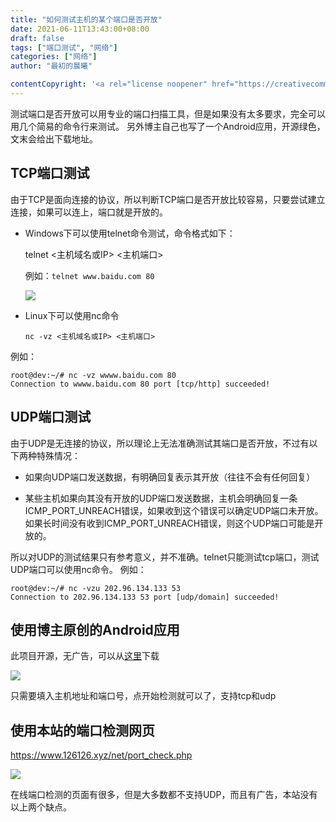 ```yaml
---
title: "如何测试主机的某个端口是否开放"
date: 2021-06-11T13:43:00+08:00
draft: false
tags: ["端口测试", "网络"]
categories: ["网络"]
author: "最初的晨曦"

contentCopyright: '<a rel="license noopener" href="https://creativecommons.org/licenses/by-nc-sa/4.0/deed.zh" target="_blank">本文章采用 CC BY-NC-SA 4.0 许可协议</a>'
---
```


测试端口是否开放可以用专业的端口扫描工具，但是如果没有太多要求，完全可以用几个简易的命令行来测试。
另外博主自己也写了一个Android应用，开源绿色，文末会给出下载地址。

## TCP端口测试

由于TCP是面向连接的协议，所以判断TCP端口是否开放比较容易，只要尝试建立连接，如果可以连上，端口就是开放的。

- Windows下可以使用telnet命令测试，命令格式如下：

  telnet <主机域名或IP> <主机端口>

  例如：`telnet www.baidu.com 80`

  ![](../../images/0002/0002_1.jpg)

- Linux下可以使用nc命令

  `nc -vz <主机域名或IP> <主机端口>`

例如：
```shell
root@dev:~/# nc -vz wwww.baidu.com 80
Connection to wwww.baidu.com 80 port [tcp/http] succeeded!
```

## UDP端口测试

由于UDP是无连接的协议，所以理论上无法准确测试其端口是否开放，不过有以下两种特殊情况：

- 如果向UDP端口发送数据，有明确回复表示其开放（往往不会有任何回复）

- 某些主机如果向其没有开放的UDP端口发送数据，主机会明确回复一条ICMP_PORT_UNREACH错误，如果收到这个错误可以确定UDP端口未开放。如果长时间没有收到ICMP_PORT_UNREACH错误，则这个UDP端口可能是开放的。

所以对UDP的测试结果只有参考意义，并不准确。telnet只能测试tcp端口，测试UDP端口可以使用nc命令。
例如：

  ```shell
root@dev:~/# nc -vzu 202.96.134.133 53
Connection to 202.96.134.133 53 port [udp/domain] succeeded!
  ```

##  使用博主原创的Android应用

此项目开源，无广告，可以从[这里](https://github.com/ericwang2006/port_check)下载

![](../../images/0002/android.jpg)

只需要填入主机地址和端口号，点开始检测就可以了，支持tcp和udp

## 使用本站的端口检测网页

https://www.126126.xyz/net/port_check.php

[![](../../images/0002/web.jpg)](https://www.126126.xyz/net/port_check.php)

在线端口检测的页面有很多，但是大多数都不支持UDP，而且有广告，本站没有以上两个缺点。


